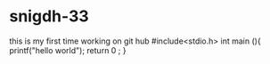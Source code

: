 # snigdh-33
this is my first time working on git hub
#include<stdio.h>
int main (){
printf("hello world");
return 0 ;
}
